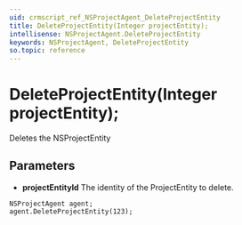 ```yaml
---
uid: crmscript_ref_NSProjectAgent_DeleteProjectEntity
title: DeleteProjectEntity(Integer projectEntity);
intellisense: NSProjectAgent.DeleteProjectEntity
keywords: NSProjectAgent, DeleteProjectEntity
so.topic: reference
---
```


# DeleteProjectEntity(Integer projectEntity);

Deletes the NSProjectEntity
  
## Parameters

* **projectEntityId** The identity of the ProjectEntity to delete.

```crmscript
NSProjectAgent agent;
agent.DeleteProjectEntity(123);
```

